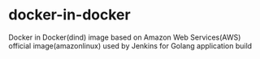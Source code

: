 # docker-in-docker
Docker in Docker(dind) image based on Amazon Web Services(AWS) official image(amazonlinux) used by Jenkins for Golang application build
